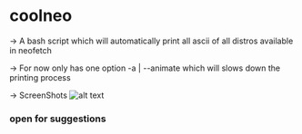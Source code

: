 # coolneo
 -> A bash script which will automatically print all ascii of all distros available in neofetch

 -> For now only has one option -a | --animate which will slows down the printing process

 -> ScreenShots
 ![alt text](https://github.com/jafarpathan/coolneo/screenshots/Screenshot_2022-08-10_23-37-54.png?raw=true)

### open for suggestions
